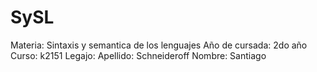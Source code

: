 # SySL
Materia: Sintaxis y semantica de los lenguajes
Año de cursada: 2do año
Curso: k2151
Legajo: 
Apellido: Schneideroff
Nombre: Santiago
